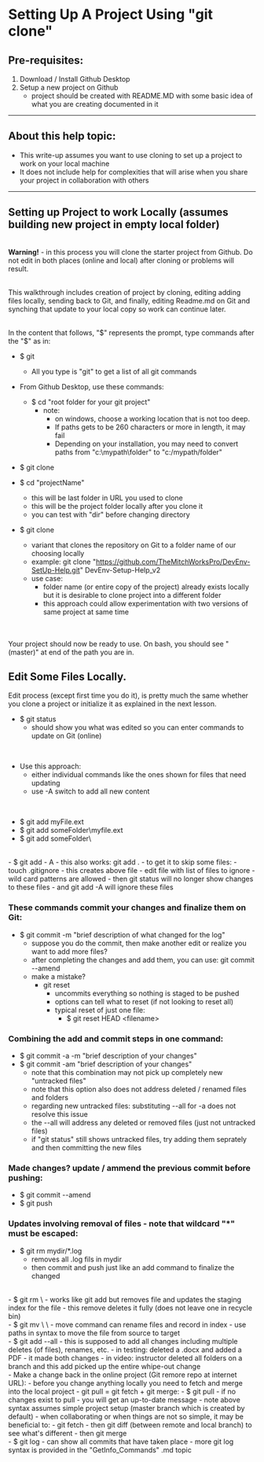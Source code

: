 # Setting Up A Project Using "git clone"

## Pre-requisites:

1. Download / Install Github Desktop
2. Setup a new project on Github
   - project should be created with README.MD with some basic idea of what you are creating documented in it

----
   
## About this help topic:  
- This write-up assumes you want to use cloning to set up a project to work on your local machine
- It does not include help for complexities that will arise when you share your project in collaboration with others
   
----
## Setting up Project to work Locally (assumes building new project in empty local folder)
<br/>**Warning!** - in this process you will clone the starter project from Github.
Do not edit in both places (online and local) after cloning or problems will result.

<br/>This walkthrough includes creation of project by cloning, editing adding files locally, sending back to Git,
and finally, editing Readme.md on Git and synching that update to your local copy so work can continue later.

<br/>In the content that follows, "$" represents the prompt, type commands after the "$" as in:
- $ git
  - All you type is "git" to get a list of all git commands

- From Github Desktop, use these commands:
  - $ cd "root folder for your git project"
    - note:  
	  - on windows, choose a working location that is not too deep.  
      - If paths gets to be 260 characters or more in length, it may fail
	  - Depending on your installation, you may need to convert paths from "c:\mypath\folder" to "c:/mypath/folder"

- $ git clone <URL to clone from project you created on Github>
- $ cd "projectName" 
  - this will be last folder in URL you used to clone
  - this will be the project folder locally after you clone it
  - you can test with "dir" before changing directory
  
- $ git clone <URL to clone from project on Github> <folder to clone into>
  - variant that clones the repository on Git to a folder name of our choosing locally
  - example: git clone "https://github.com/TheMitchWorksPro/DevEnv-SetUp-Help.git" DevEnv-Setup-Help_v2
  - use case:  
    - folder name (or entire copy of the project) already exists locally but it is desirable to clone project into a different folder 
	- this approach could allow experimentation with two versions of same project at same time
  
<br/><br/>Your project should now be ready to use.  On bash, you should see "(master)" at end of the path you are in.

## Edit Some Files Locally.
Edit process (except first time you do it), is pretty much the same whether you clone a project or initialize it as explained
in the next lesson.
- $ git status
  - should show you what was edited so you can enter commands to update on Git (online)
<br/>

- Use this approach:
  - either individual commands like the ones shown for files that need updating
  - use -A switch to add all new content
<br/>

- $ git add myFile.ext
- $ git add someFolder\myfile.ext
- $ git add someFolder\

<br/>
- $ git add - A
  - this also works:  git add .
  - to get it to skip some files:
    - touch .gitignore
	  - this creates above file
	  - edit file with list of files to ignore
	  - wild card patterns are allowed
	  - then git status will no longer show changes to these files
	  - and git add -A will ignore these files
  
### These commands commit your changes and finalize them on Git:

- $ git commit -m "brief description of what changed for the log"
  - suppose you do the commit, then make another edit or realize you want to add more files?
  - after completing the changes and add them, you can use:  git commit --amend
  - make a mistake?  
    - git reset
	  - uncommits everything so nothing is staged to be pushed
	  - options can tell what to reset (if not looking to reset all)
	  - typical reset of just one file:  
	    - $ git reset HEAD \<filename\>

### Combining the add and commit steps in one command:

- $ git commit -a -m "brief description of your changes"
- $ git commit -am "brief description of your changes"
  - note that this combination may not pick up completely new "untracked files"
  - note that this option also does not address deleted / renamed files and folders
  - regarding new untracked files:  substituting --all for -a does not resolve this issue
  - the --all will address any deleted or removed files (just not untracked files)
  - if "git status" still shows untracked files, try adding them seprately and then committing the new files

### Made changes?  update / ammend the previous commit before pushing:

- $ git commit --amend  
- $ git push

### Updates involving removal of files - note that wildcard "*" must be escaped:

- $ git rm mydir/\*.log
  - removes all .log fils in mydir 
  - then commit and push just like an add command to finalize the changed

<br/>
- $ git rm \<file-name\>
  - works like git add but removes file and updates the staging index for the file
  - this remove deletes it fully (does not leave one in recycle bin)

<br/>
- $ git mv \<file\> \<renamed file\>
  - move command can rename files and record in index
  - use paths in syntax to move the file from source to target

<br/>  
- $ git add --all
  - this is supposed to add all changes including multiple deletes (of files), renames, etc.
  - in testing:  deleted a .docx and added a PDF - it made both changes
  - in video:  instructor deleted all folders on a branch and this add picked up the entire whipe-out change  

<br/>  
- Make a change back in the online project (Git remore repo at internet URL):
  - before you change anything locally you need to fetch and merge into the local project
  - git pull = git fetch + git merge:
    - $ git pull
    - if no changes exist to pull - you will get an up-to-date message
    - note above syntax assumes simple project setup (master branch which is created by default)
    - when collaborating or when things are not so simple, it may be beneficial to:
      - git fetch
      - then git diff (between remote and local branch) to see what's different
      - then git merge	  

<br/>
- $ git log 
  - can show all commits that have taken place
  - more git log syntax is provided in the "GetInfo_Commands" .md topic

